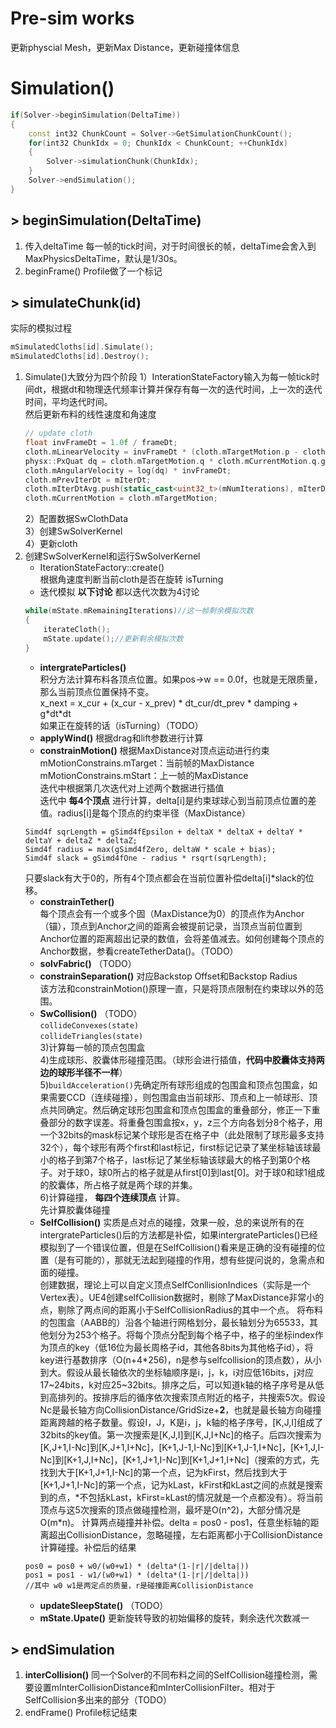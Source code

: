 # Pre-sim works
更新physcial Mesh，更新Max Distance，更新碰撞体信息

# Simulation()
```c++
if(Solver->beginSimulation(DeltaTime))
{
    const int32 ChunkCount = Solver->GetSimulationChunkCount();
    for(int32 ChunkIdx = 0; ChunkIdx < ChunkCount; ++ChunkIdx)
    {
        Solver->simulationChunk(ChunkIdx);
    }
    Solver->endSimulation();
}
```
## > beginSimulation(DeltaTime)
1. 传入deltaTime 每一帧的tick时间，对于时间很长的帧，deltaTime会舍入到MaxPhysicsDeltaTime，默认是1/30s。
2. beginFrame() Profile做了一个标记

## > simulateChunk(id)
实际的模拟过程
```c++
mSimulatedCloths[id].Simulate();
mSimulatedCloths[id].Destroy();
```
1. Simulate()大致分为四个阶段
    1）InterationStateFactory输入为每一帧tick时间dt，根据dt和物理迭代频率计算并保存有每一次的迭代时间，上一次的迭代时间，平均迭代时间。  
    然后更新布料的线性速度和角速度  
    ```c++
    // update cloth
    float invFrameDt = 1.0f / frameDt;
    cloth.mLinearVelocity = invFrameDt * (cloth.mTargetMotion.p - cloth.mCurrentMotion.p);
    physx::PxQuat dq = cloth.mTargetMotion.q * cloth.mCurrentMotion.q.getConjugate();
    cloth.mAngularVelocity = log(dq) * invFrameDt;
    cloth.mPrevIterDt = mIterDt;
    cloth.mIterDtAvg.push(static_cast<uint32_t>(mNumIterations), mIterDt);
    cloth.mCurrentMotion = cloth.mTargetMotion;
    ```
    2）配置数据SwClothData  
    3）创建SwSolverKernel  
    4）更新cloth
2. 创建SwSolverKernel和运行SwSolverKernel   
    - IterationStateFactory::create()  
    根据角速度判断当前cloth是否在旋转 isTurning  
    - 迭代模拟  **以下讨论** 都以迭代次数为4讨论
    ```c++
    while(mState.mRemainingIterations)//这一帧剩余模拟次数
	{
		iterateCloth();
		mState.update();//更新剩余模拟次数
	}
    ```
    - **intergrateParticles()**  
    积分方法计算布料各顶点位置。如果pos->w == 0.0f，也就是无限质量，那么当前顶点位置保持不变。  
    x_next = x_cur + (x_cur - x_prev) \* dt_cur/dt_prev \* damping + g\*dt\*dt  
    如果正在旋转的话（isTurning）（TODO）  
    - **applyWind()**  根据drag和lift参数进行计算  
    - **constrainMotion()** 根据MaxDistance对顶点运动进行约束  
    mMotionConstrains.mTarget：当前帧的MaxDistance
    mMotionConstrains.mStart：上一帧的MaxDistance  
    迭代中根据第几次迭代对上述两个数据进行插值  
    迭代中 **每4个顶点** 进行计算，delta[i]是约束球球心到当前顶点位置的差值。radius[i]是每个顶点的约束半径（MaxDistance）  
    ```
    Simd4f sqrLength = gSimd4fEpsilon + deltaX * deltaX + deltaY * deltaY + deltaZ * deltaZ;
	Simd4f radius = max(gSimd4fZero, deltaW * scale + bias);
	Simd4f slack = gSimd4fOne - radius * rsqrt(sqrLength);
    ```  
    只要slack有大于0的，所有4个顶点都会在当前位置补偿delta[i]\*slack的位移。  
    - **constrainTether()**  
    每个顶点会有一个或多个固（MaxDistance为0）的顶点作为Anchor（锚），顶点到Anchor之间的距离会被提前记录，当顶点当前位置到Anchor位置的距离超出记录的数值，会将差值减去。如何创建每个顶点的Anchor数据，参看createTetherData()。（TODO）  
    - **solvFabric()** （TODO）  
    - **constrainSeparation()**  对应Backstop Offset和Backstop Radius  
    该方法和constrainMotion()原理一直，只是将顶点限制在约束球以外的范围。
    - **SwCollision()** （TODO）  
    `collideConvexes(state)`  
    `collideTriangles(state)`  
    3)计算每一帧的顶点包围盒  
    4)生成球形、胶囊体形碰撞范围。（球形会进行插值，**代码中胶囊体支持两边的球形半径不一样**）  
    5)`buildAcceleration()`先确定所有球形组成的包围盒和顶点包围盒，如果需要CCD（连续碰撞），则包围盒由当前球形、顶点和上一帧球形、顶点共同确定。然后确定球形包围盒和顶点包围盒的重叠部分，修正一下重叠部分的数字误差。将重叠包围盒按x，y，z三个方向各划分8个格子，用一个32bits的mask标记某个球形是否在格子中（此处限制了球形最多支持32个），每个球形有两个first和last标记，first标记记录了某坐标轴该球最小的格子到第7个格子，last标记了某坐标轴该球最大的格子到第0个格子。对于球0，球0所占的格子就是从first[0]到last[0]。对于球0和球1组成的胶囊体，所占格子就是两个球的并集。  
    6)计算碰撞， **每四个连续顶点** 计算。  
    先计算胶囊体碰撞
    - **SelfCollision()**  实质是点对点的碰撞，效果一般，总的来说所有的在intergrateParticles()后的方法都是补偿，如果intergrateParticles()已经模拟到了一个错误位置，但是在SelfCollision()看来是正确的没有碰撞的位置（是有可能的），那就无法起到碰撞的作用，想有些提问说的，急需点和面的碰撞。  
    创建数据，理论上可以自定义顶点SelfConllisionIndices（实际是一个Vertex表）。UE4创建selfCollision数据时，剔除了MaxDistance非常小的点，剔除了两点间的距离小于SelfCollisionRadius的其中一个点。
    将布料的包围盒（AABB的）沿各个轴进行网格划分，最长轴划分为65533，其他划分为253个格子。将每个顶点分配到每个格子中，格子的坐标index作为顶点的key（低16位为最长周格子id，其他各8bits为其他格子id），将key进行基数排序（O(n+4\*256)，n是参与selfcollision的顶点数），从小到大。假设从最长轴依次的坐标轴顺序是i，j，k，i对应低16bits，j对应17~24bits，k对应25~32bits。排序之后，可以知道k轴的格子序号是从低到高排列的。按排序后的循序依次搜索顶点附近的格子，共搜索5次。假设Nc是最长轴方向CollisionDistance/GridSize+**2**，也就是最长轴方向碰撞距离跨越的格子数量。假设I，J，K是i，j，k轴的格子序号，[K,J,I]组成了32bits的key值。第一次搜索是[K,J,I]到[K,J,I+Nc]的格子。后四次搜索为[K,J+1,I-Nc]到[K,J+1,I+Nc]，[K+1,J-1,I-Nc]到[K+1,J-1,I+Nc]，[K+1,J,I-Nc]到[K+1,J,I+Nc]，[K+1,J+1,I-Nc]到[K+1,J+1,I+Nc]（搜索的方式，先找到大于[K+1,J+1,I-Nc]的第一个点，记为kFirst，然后找到大于[K+1,J+1,I-Nc]的第一个点，记为kLast，kFirst和kLast之间的点就是搜索到的点，\*不包括kLast，kFirst=kLast的情况就是一个点都没有）。将当前顶点与这5次搜索的顶点做碰撞检测，最坏是O(n^2)，大部分情况是O(m\*n)。
    计算两点碰撞并补偿。delta = pos0 - pos1，任意坐标轴的距离超出CollisionDistance，忽略碰撞，左右距离都小于CollisionDistance计算碰撞。补偿后的结果
    ```
    pos0 = pos0 + w0/(w0+w1) * (delta*(1-|r|/|delta|))
    pos1 = pos1 - w1/(w0+w1) * (delta*(1-|r|/|delta|))
    //其中 w0 w1是两定点的质量，r是碰撞距离CollisionDistance
    ```
    - **updateSleepState()** （TODO）  
    - **mState.Upate()** 更新旋转导致的初始偏移的旋转，剩余迭代次数减一  

## > endSimulation
1. **interCollision()**  同一个Solver的不同布料之间的SelfCollision碰撞检测，需要设置mInterCollisionDistance和mInterCollisionFilter。相对于SelfCollision多出来的部分（TODO）  
2. endFrame() Profile标记结束
